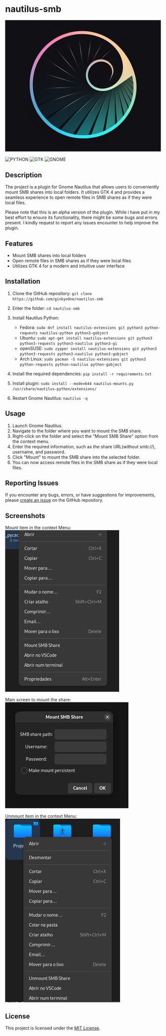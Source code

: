 # nautilus-smb
![  NAUTILUS SMB Logo](https://raw.githubusercontent.com/ginkyoOne/nautilus-smb/main/nautilus-smb.png)

![PYTHON](https://img.shields.io/badge/Pyhton-FFA500?style=for-the-badge&logo=python&logoColor=white)
![GTK](https://img.shields.io/badge/GTK-03C75A?style=for-the-badge&logo=gtk&logoColor=white)
![GNOME](https://img.shields.io/badge/Gnome_44-%230b49c2?style=for-the-badge&logo=gnome&logoColor=white)

 
## Description

The project is a plugin for Gnome Nautilus that allows users to conveniently mount SMB shares into local folders. It utilizes GTK 4 and provides a seamless experience to open remote files in SMB shares as if they were local files.

Please note that this is an alpha version of the plugin. While i have put in my best effort to ensure its functionality, there might be some bugs and errors present. I kindly request to report any issues encounter to help improve the plugin.

## Features

- Mount SMB shares into local folders
- Open remote files in SMB shares as if they were local files
- Utilizes GTK 4 for a modern and intuitive user interface

## Installation

1. Clone the GitHub repository: `git clone https://github.com/ginkyoOne/nautilus-smb`
2. Enter the folder: `cd nautilus-smb`
3. Install Nautilus Python: 
    - Fedora: `sudo dnf install nautilus-extensions git python3 python-requests nautilus-python python3-gobject`
    - Ubuntu: `sudo apt-get install nautilus-extensions git python3 python3-requests python3-nautilus python3-gi`
    - openSUSE: `sudo zypper install nautilus-extensions git python3 python3-requests python3-nautilus python3-gobject`
    - Arch Linux: `sudo pacman -S nautilus-extensions git python3 python-requests python-nautilus python-gobject`
   


5. Install the required dependencies: `pip install -r requirements.txt`
6. Install plugin: `sudo install --mode=644 nautilus-mounts.py /usr/share/nautilus-python/extensions/`
7. Restart Gnome Nautilus: `nautilus -q`

## Usage

1. Launch Gnome Nautilus.
2. Navigate to the folder where you want to mount the SMB share.
3. Right-click on the folder and select the "Mount SMB Share" option from the context menu.
4. Enter the required information, such as the share URL(without smb://), username, and password.
5. Click "Mount" to mount the SMB share into the selected folder.
6. You can now access remote files in the SMB share as if they were local files.

## Reporting Issues

If you encounter any bugs, errors, or have suggestions for improvements, please [create an issue](https://github.com/ginkyoOne/nautilus-smb/issues) on the GitHub repository.


## Screenshots

Mount item in the context Menu:  
![Mount item](https://raw.githubusercontent.com/ginkyoOne/nautilus-smb/main/screenshots/01.png)

Main screen to mount the share:  
![Mount Screen](https://raw.githubusercontent.com/ginkyoOne/nautilus-smb/main/screenshots/02.png)

Unmount item in the context Menu:  
![Unmount Item](https://raw.githubusercontent.com/ginkyoOne/nautilus-smb/main/screenshots/03.png)


## License

This project is licensed under the [MIT License](https://opensource.org/licenses/MIT).
